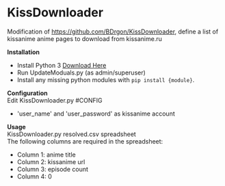 # KissDownloader
Modification of https://github.com/BDrgon/KissDownloader, define a list of kissanime anime pages to download from kissanime.ru<br>


**Installation**
* Install Python 3 [Download Here](https://www.python.org/downloads/)
* Run UpdateModuals.py (as admin/superuser)
* Install any missing python modules with `pip install {module}`.

**Configuration**<br>
Edit KissDownloader.py #CONFIG<br>
* 'user_name' and 'user_password' as kissanime account<br>

**Usage**<br>
KissDownloader.py resolved.csv spreadsheet<br>
The following columns are required in the spreadsheet:<br>
* Column 1: anime title
* Column 2: kissanime url
* Column 3: episode count
* Column 4: 0